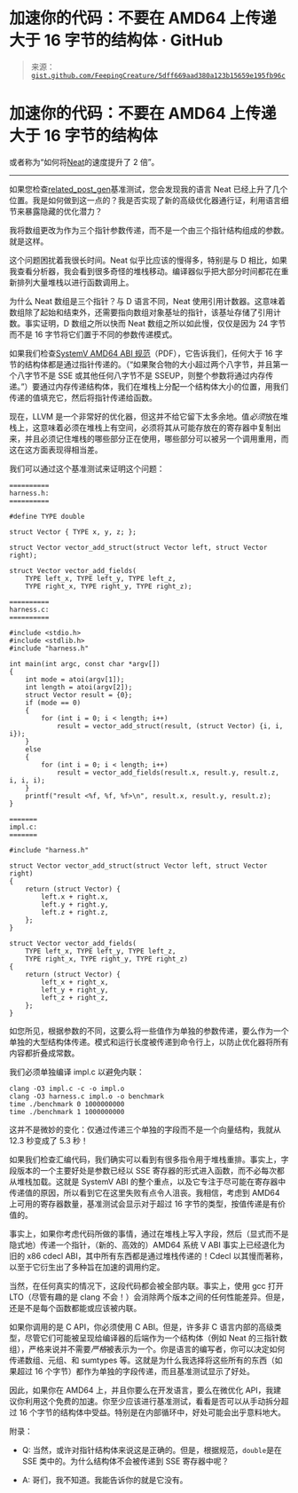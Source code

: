 <!--yml

类别：未分类

日期：2024-05-27 14:32:21

-->

# 加速你的代码：不要在 AMD64 上传递大于 16 字节的结构体 · GitHub

> 来源：[`gist.github.com/FeepingCreature/5dff669aad380a123b15659e195fb96c`](https://gist.github.com/FeepingCreature/5dff669aad380a123b15659e195fb96c)

# 加速你的代码：不要在 AMD64 上传递大于 16 字节的结构体

[](#speed-up-your-code-dont-pass-structs-bigger-than-16-bytes-on-amd64)

或者称为“如何将[Neat](https://neat-lang.github.io)的速度提升了 2 倍”。

* * *

如果您检查[related_post_gen](https://github.com/jinyus/related_post_gen/)基准测试，您会发现我的语言 Neat 已经上升了几个位置。我是如何做到这一点的？我是否实现了新的高级优化器通行证，利用语言细节来暴露隐藏的优化潜力？

我将数组更改为作为三个指针参数传递，而不是一个由三个指针结构组成的参数。就是这样。

这个问题困扰着我很长时间。Neat 似乎比应该的慢得多，特别是与 D 相比，如果我查看分析器，我会看到很多奇怪的堆栈移动。编译器似乎把大部分时间都花在重新排列大量堆栈以进行函数调用上。

为什么 Neat 数组是三个指针？与 D 语言不同，Neat 使用引用计数器。这意味着数组除了起始和结束外，还需要指向数组对象基址的指针，该基址存储了引用计数。事实证明，D 数组之所以快而 Neat 数组之所以如此慢，仅仅是因为 24 字节而不是 16 字节将它们置于不同的参数传递模式。

如果我们检查[SystemV AMD64 ABI 规范](https://refspecs.linuxbase.org/elf/x86_64-abi-0.99.pdf)（PDF），它告诉我们，任何大于 16 字节的结构体都是通过指针传递的。（“如果聚合物的大小超过两个八字节，并且第一个八字节不是 SSE 或其他任何八字节不是 SSEUP，则整个参数将通过内存传递。”）要通过内存传递结构体，我们在堆栈上分配一个结构体大小的位置，用我们传递的值填充它，然后将指针传递给函数。

现在，LLVM 是一个非常好的优化器，但这并不给它留下太多余地。值*必须*放在堆栈上，这意味着必须在堆栈上有空间，必须将其从可能存放在的寄存器中复制出来，并且必须记住堆栈的哪些部分正在使用，哪些部分可以被另一个调用重用，而这在这方面表现得相当差。

我们可以通过这个基准测试来证明这个问题：

```
==========
harness.h:
==========

#define TYPE double

struct Vector { TYPE x, y, z; };

struct Vector vector_add_struct(struct Vector left, struct Vector right);

struct Vector vector_add_fields(
    TYPE left_x, TYPE left_y, TYPE left_z,
    TYPE right_x, TYPE right_y, TYPE right_z);

==========
harness.c:
==========

#include <stdio.h>
#include <stdlib.h>
#include "harness.h"

int main(int argc, const char *argv[])
{
    int mode = atoi(argv[1]);
    int length = atoi(argv[2]);
    struct Vector result = {0};
    if (mode == 0)
    {
        for (int i = 0; i < length; i++)
            result = vector_add_struct(result, (struct Vector) {i, i, i});
    }
    else
    {
        for (int i = 0; i < length; i++)
            result = vector_add_fields(result.x, result.y, result.z, i, i, i);
    }
    printf("result <%f, %f, %f>\n", result.x, result.y, result.z);
}

=======
impl.c:
=======

#include "harness.h"

struct Vector vector_add_struct(struct Vector left, struct Vector right)
{
    return (struct Vector) {
        left.x + right.x,
        left.y + right.y,
        left.z + right.z,
    };
}

struct Vector vector_add_fields(
    TYPE left_x, TYPE left_y, TYPE left_z,
    TYPE right_x, TYPE right_y, TYPE right_z)
{
    return (struct Vector) {
        left_x + right_x,
        left_y + right_y,
        left_z + right_z,
    };
} 
```

如您所见，根据参数的不同，这要么将一些值作为单独的参数传递，要么作为一个单独的大型结构体传递。模式和运行长度被传递到命令行上，以防止优化器将所有内容都折叠成常数。

我们必须单独编译 impl.c 以避免内联：

```
clang -O3 impl.c -c -o impl.o
clang -O3 harness.c impl.o -o benchmark
time ./benchmark 0 1000000000
time ./benchmark 1 1000000000 
```

这并不是微妙的变化：仅通过传递三个单独的字段而不是一个向量结构，我就从 12.3 秒变成了 5.3 秒！

如果我们检查汇编代码，我们确实可以看到有很多指令用于堆栈重排。事实上，字段版本的一个主要好处是参数已经以 SSE 寄存器的形式进入函数，而不必每次都从堆栈加载。这就是 SystemV ABI 的整个重点，以及它专注于尽可能在寄存器中传递值的原因，所以看到它在这里失败有点令人沮丧。我相信，考虑到 AMD64 上可用的寄存器数量，基准测试会显示对于超过 16 字节的类型，按值传递是有价值的。

事实上，如果你考虑代码所做的事情，通过在堆栈上写入字段，然后（显式而不是隐式地）传递一个指针，（新的、高效的）AMD64 系统 V ABI 事实上已经退化为旧的 x86 cdecl ABI，其中所有东西都是通过堆栈传递的！Cdecl 以其慢而著称，以至于它衍生出了多种旨在加速的调用约定。

当然，在任何真实的情况下，这段代码都会被全部内联。事实上，使用 gcc 打开 LTO（尽管有趣的是 clang 不会！）会消除两个版本之间的任何性能差异。但是，还是不是每个函数都能或应该被内联。

如果你调用的是 C API，你必须使用 C ABI。但是，许多非 C 语言内部的高级类型，尽管它们可能被呈现给编译器的后端作为一个结构体（例如 Neat 的三指针数组），严格来说并不需要*严格*被表示为一个。你是语言的编写者，你可以决定如何传递数组、元组、和 sumtypes 等。这就是为什么我选择将这些所有的东西（如果超过 16 个字节）都作为单独的字段传递，而且基准测试显示了好处。

因此，如果你在 AMD64 上，并且你要么在开发语言，要么在微优化 API，我建议你利用这个免费的加速。你至少应该进行基准测试，看看是否可以从手动拆分超过 16 个字节的结构体中受益。特别是在内部循环中，好处可能会出乎意料地大。

附录：

+   Q: 当然，或许对指针结构体来说这是正确的。但是，根据规范，`double`是在 SSE 类中的。为什么结构体不会被传递到 SSE 寄存器中呢？

+   A: 哥们，我不知道。我能告诉你的就是它没有。
